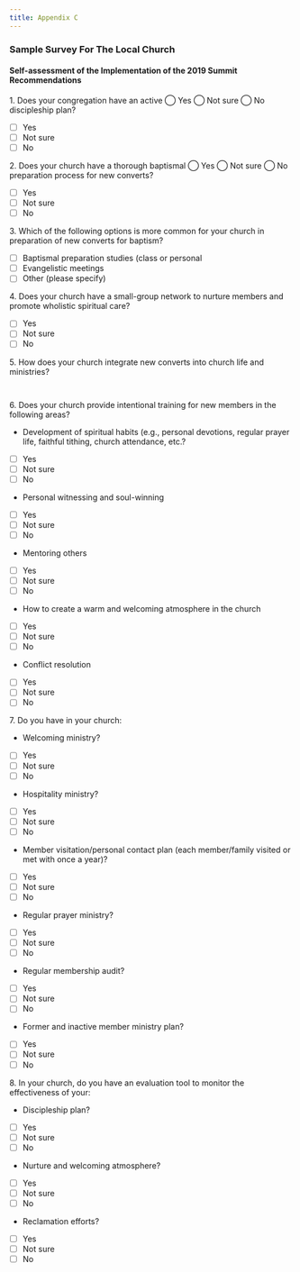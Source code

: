 ```yaml
---
title: Appendix C
---
```


### Sample Survey For The Local Church

#### Self-assessment of the Implementation of the 2019 Summit Recommendations

1\. Does your congregation have an active ◯ Yes ◯ Not sure ◯ No discipleship plan?

- [ ] Yes
- [ ] Not sure
- [ ] No

2\. Does your church have a thorough baptismal ◯ Yes ◯ Not sure ◯ No preparation process for new converts?

- [ ] Yes
- [ ] Not sure
- [ ] No

3\. Which of the following options is more common for your church in preparation of new converts for baptism?

- [ ] Baptismal preparation studies (class or personal
- [ ] Evangelistic meetings
- [ ] Other (please specify)

4\. Does your church have a small-group network to nurture members and promote wholistic spiritual care?

- [ ] Yes
- [ ] Not sure
- [ ] No

5\. How does your church integrate new converts into church life and ministries?

` `

6\. Does your church provide intentional training for new members in the following areas?

- Development of spiritual habits (e.g., personal devotions, regular prayer life, faithful tithing, church attendance, etc.?

- [ ] Yes
- [ ] Not sure
- [ ] No

- Personal witnessing and soul-winning

- [ ] Yes
- [ ] Not sure
- [ ] No

- Mentoring others

- [ ] Yes
- [ ] Not sure
- [ ] No

- How to create a warm and welcoming atmosphere in the church

- [ ] Yes
- [ ] Not sure
- [ ] No

- Conflict resolution

- [ ] Yes
- [ ] Not sure
- [ ] No

7\. Do you have in your church:

- Welcoming ministry?

- [ ] Yes
- [ ] Not sure
- [ ] No

- Hospitality ministry?

- [ ] Yes
- [ ] Not sure
- [ ] No

- Member visitation/personal contact plan (each member/family visited or met with once a year)?

- [ ] Yes
- [ ] Not sure
- [ ] No

- Regular prayer ministry?

- [ ] Yes
- [ ] Not sure
- [ ] No

- Regular membership audit?

- [ ] Yes
- [ ] Not sure
- [ ] No

- Former and inactive member ministry plan?

- [ ] Yes
- [ ] Not sure
- [ ] No

8\. In your church, do you have an evaluation tool to monitor the effectiveness of your:

- Discipleship plan?

- [ ] Yes
- [ ] Not sure
- [ ] No

- Nurture and welcoming atmosphere?

- [ ] Yes
- [ ] Not sure
- [ ] No

- Reclamation efforts?

- [ ] Yes
- [ ] Not sure
- [ ] No